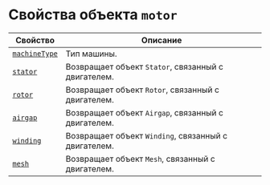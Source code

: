 # Свойства объекта `motor`

| Свойство              | Описание                                                    |
|----------------------|-------------------------------------------------------------|
| [`machineType`](./machineType.md)  | Тип машины.                                                  |
| [`stator`](./stator.md)           | Возвращает объект `Stator`, связанный с двигателем.         |
| [`rotor`](./rotor.md)             | Возвращает объект `Rotor`, связанный с двигателем.          |
| [`airgap`](./airgap.md)           | Возвращает объект `Airgap`, связанный с двигателем.         |
| [`winding`](./winding.md)         | Возвращает объект `Winding`, связанный с двигателем.        |
| [`mesh`](./mesh.md)               | Возвращает объект `Mesh`, связанный с двигателем.           |